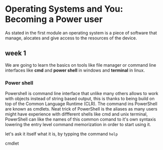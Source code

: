 # Operating Systems and You: Becoming a Power user
As stated in the first module an operating system is a piece of software that manage, alocates and give  access to the resources of the device.

## week 1

We are going to learn the basics on tools like file manager or  command line interfaces like __cmd__ and __power shell__ in windows and __terminal__ in linux.

### Power shell
Powershell is command line interface that unlike many others allows to work with objects instead of string based output, this is thanks to being build on top of the Common Language Runtime (CLR).
The command ins PowerShell are known as cmdlets.
Neat trick of PowerShell is the aliases as many users might have experience with diffferent shells like cmd and unix terminal, PowerShell can like the names of this common comand to it's own syntaxis lowering the entry level command memorization in order to start using it.  

let's ask it itself what it is, by typping the command ```help```

cmdlet 


